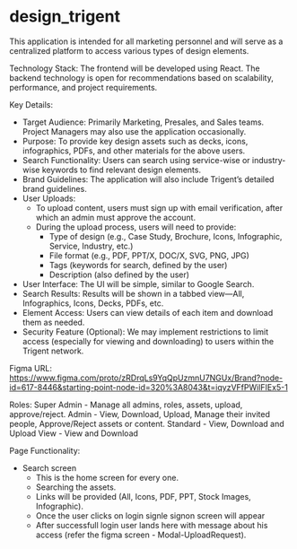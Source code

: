 # design_trigent

This application is intended for all marketing personnel and will serve as a centralized platform to access various types of design elements.

Technology Stack: The frontend will be developed using React. The backend technology is open for recommendations based on scalability, performance, and project requirements.

Key Details:
- Target Audience: Primarily Marketing, Presales, and Sales teams. Project Managers may also use the application occasionally.
- Purpose: To provide key design assets such as decks, icons, infographics, PDFs, and other materials for the above users.
- Search Functionality: Users can search using service-wise or industry-wise keywords to find relevant design elements.
- Brand Guidelines: The application will also include Trigent’s detailed brand guidelines.
- User Uploads:
  - To upload content, users must sign up with email verification, after which an admin must approve the account.
  - During the upload process, users will need to provide:
    - Type of design (e.g., Case Study, Brochure, Icons, Infographic, Service, Industry, etc.)
    - File format (e.g., PDF, PPT/X, DOC/X, SVG, PNG, JPG)
    - Tags (keywords for search, defined by the user)
    - Description (also defined by the user)
- User Interface: The UI will be simple, similar to Google Search.
- Search Results: Results will be shown in a tabbed view—All, Infographics, Icons, Decks, PDFs, etc.
- Element Access: Users can view details of each item and download them as needed.
- Security Feature (Optional): We may implement restrictions to limit access (especially for viewing and downloading) to users within the Trigent network.


Figma URL: https://www.figma.com/proto/zRDrqLs9YqQpUzmnU7NGUx/Brand?node-id=617-8446&starting-point-node-id=320%3A8043&t=iqyzVFfPWilFIEx5-1

Roles:
Super Admin - Manage all admins, roles, assets, upload, approve/reject. 
Admin - View, Download, Upload, Manage their invited people, Approve/Reject assets or content.
Standard - View, Download and Upload
View - View and Download

Page Functionality:
- Search screen
  - This is the home screen for every one.
  - Searching the assets.
  - Links will be provided (All, Icons, PDF, PPT, Stock Images, Infographic).
  - Once the user clicks on login signle signon screen will appear
  - After successfull login user lands here with message about his access (refer the figma screen - Modal-UploadRequest).
